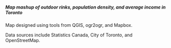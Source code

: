 ##### Map mashup of outdoor rinks, population density, and average income in Toronto

Map designed using tools from QGIS, ogr2ogr, and Mapbox.

Data sources include Statistics Canada, City of Toronto, and OpenStreetMap.
